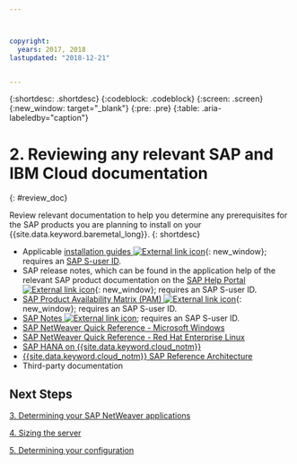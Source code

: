 ```yaml
---



copyright:
  years: 2017, 2018
lastupdated: "2018-12-21"


---
```


{:shortdesc: .shortdesc}
{:codeblock: .codeblock}
{:screen: .screen}
{:new_window: target="_blank"}
{:pre: .pre}
{:table: .aria-labeledby="caption"}


# 2. Reviewing any relevant SAP and IBM Cloud documentation
{: #review_doc}

Review relevant documentation to help you determine any prerequisites for the SAP products you are planning to install on your {{site.data.keyword.baremetal_long}}.
{: shortdesc}

  * Applicable [installation guides ![External link icon](../../icons/launch-glyph.svg "External link icon")](https://support.sap.com/software/installations.html){: new_window}; requires an [SAP S-user ID](/docs/infrastructure/sap-netweaver/sap-index.html#getting-started).
  * SAP release notes, which can be found in the application help of the relevant SAP product documentation on the [SAP Help Portal ![External link icon](../../icons/launch-glyph.svg "External link icon")](https://help.sap.com/){: new_window}; requires an SAP S-user ID.
  * [SAP Product Availability Matrix (PAM) ![External link icon](../../icons/launch-glyph.svg "External link icon")](https://apps.support.sap.com/sap/support/pam){: new_window}; requires an SAP S-user ID.
  * [SAP Notes ![External link icon](../../icons/launch-glyph.svg "External link icon")](https://support.sap.com/notes); requires an SAP S-user ID.
  * [SAP NetWeaver Quick Reference - Microsoft Windows](/docs/infrastructure/sap-netweaver-ms-qrg/ms-index.html#getting-started)
  * [SAP NetWeaver Quick Reference - Red Hat Enterprise Linux](/docs/infrastructure/sap-netweaver-rhel-qrg/rhel-index.html#getting-started)
  * [SAP HANA on {{site.data.keyword.cloud_notm}}](/docs/infrastructure/sap-hana/hana-index.html#getting-started)
  * [{{site.data.keyword.cloud_notm}} SAP Reference Architecture](/docs/infrastructure/sap-reference-architecture/sap-ra-index.html#getting-started)
  * Third-party documentation

## Next Steps

  [3. Determining your SAP NetWeaver applications](/docs/infrastructure/sap-netweaver/sap-determine-apps.html)

  [4. Sizing the server](/docs/infrastructure/sap-netweaver/sap-size-server.html)

  [5. Determining your configuration](/docs/infrastructure/sap-netweaver/sap-determine-configuration.html)
